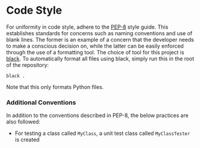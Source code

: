# Code Style

For uniformity in code style, adhere to the [PEP-8](https://peps.python.org/pep-0008/) style guide. This establishes 
standards for concerns such as naming conventions and use of blank lines. The former is an example of a concern that 
the developer needs to make a conscious decision on, while the latter can be easily enforced through the use of a 
formatting tool. The choice of tool for this project is [black](https://black.readthedocs.io/en/stable/). To 
automatically format all files using black, simply run this in the root of the repository:
``````
black .
``````
Note that this only formats Python files.

### Additional Conventions
In addition to the conventions described in PEP-8, the below practices are also followed:
- For testing a class called `MyClass`, a unit test class called `MyClassTester` is created
